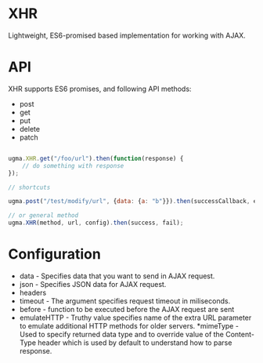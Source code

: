 # XHR

Lightweight, ES6-promised based implementation for working with AJAX.

# API

XHR supports ES6 promises, and following API methods:

* post
* get
* put
* delete
* patch

```javascript

ugma.XHR.get("/foo/url").then(function(response) {
    // do something with response
});

// shortcuts

ugma.post("/test/modify/url", {data: {a: "b"}}).then(successCallback, errorCallback);

// or general method
ugma.XHR(method, url, config).then(success, fail);

```
# Configuration

* data - Specifies data that you want to send in AJAX request.
* json -   Specifies JSON data for AJAX request.
* headers
* timeout -  The argument specifies request timeout in miliseconds.
* before - function to be executed before the AJAX request are sent
* emulateHTTP -  Truthy value specifies name of the extra URL parameter to emulate additional HTTP methods for older servers.
*mimeType -  Used to specify returned data type and to override value of the Content-Type header which is used by default to understand how to parse response.

